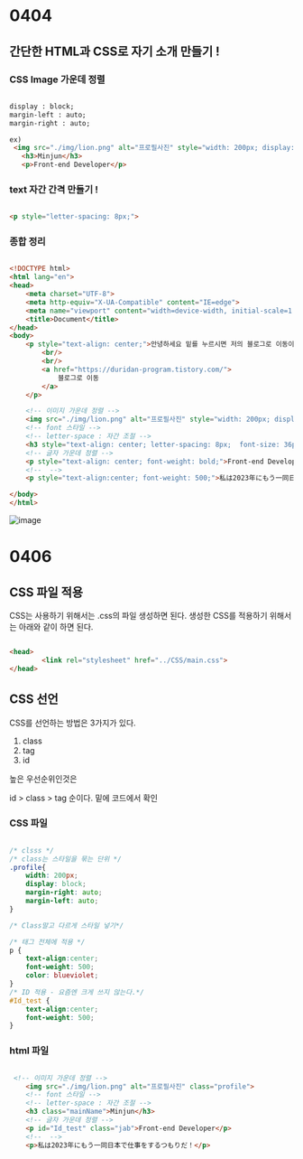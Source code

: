 # 0404 

## 간단한 HTML과 CSS로 자기 소개 만들기 !

### CSS Image 가운데 정렬 
 
 ``` html
 
 display : block;
 margin-left : auto;
 margin-right : auto;

ex) 
  <img src="./img/lion.png" alt="프로필사진" style="width: 200px; display: block; margin-right: auto; margin-left: auto;">
    <h3>Minjun</h3>
    <p>Front-end Developer</p>

 ```

 ### text 자간 간격 만들기 ! 

 ``` html 

<p style="letter-spacing: 8px;">

 ```

 ###  종합 정리

``` html 

<!DOCTYPE html>
<html lang="en">
<head>
    <meta charset="UTF-8">
    <meta http-equiv="X-UA-Compatible" content="IE=edge">
    <meta name="viewport" content="width=device-width, initial-scale=1.0">
    <title>Document</title>
</head>
<body>
    <p style="text-align: center;">안녕하세요 밑를 누르시면 저의 블로그로 이동이 가능합니다.
        <br/> 
        <br/>
        <a href="https://duridan-program.tistory.com/">
            블로그로 이동
        </a>
    </p>

    <!-- 이미지 가운데 정렬 -->
    <img src="./img/lion.png" alt="프로필사진" style="width: 200px; display: block; margin-right: auto; margin-left: auto;">
    <!-- font 스타일 -->
    <!-- letter-space : 자간 조절 -->
    <h3 style="text-align: center; letter-spacing: 8px;  font-size: 36px; font-weight: bold;">Minjun</h3>
    <!-- 글자 가운데 정렬 -->
    <p style="text-align: center; font-weight: bold;">Front-end Developer</p>
    <!--  -->
    <p style="text-align:center; font-weight: 500;">私は2023年にもう一同日本で仕事をするつもりだ！</p>

</body>
</html>

```
![image](https://user-images.githubusercontent.com/60457431/229813697-33a3aa51-24ce-4939-b553-c3d344e91043.png)

# 0406

## CSS 파일 적용

CSS는 사용하기 위해서는 .css의 파일 생성하면 된다. 
생성한 CSS를 적용하기 위해서는 아래와 같이 하면 된다.

``` html 

<head>
        <link rel="stylesheet" href="../CSS/main.css">
</head>

```

## CSS 선언

CSS를 선언하는 방법은 3가지가 있다. 
1. class
2. tag
3. id

높은 우선순위인것은 

id > class > tag 순이다. 
밑에  코드에서 확인

### CSS 파일

``` CSS

/* clsss */
/* class는 스타일을 묶는 단위 */
.profile{
    width: 200px; 
    display: block; 
    margin-right: auto; 
    margin-left: auto;
}

/* Class말고 다르게 스타일 넣기*/

/* 태그 전체에 적용 */
p {
    text-align:center; 
    font-weight: 500;
    color: blueviolet;
}
/* ID 적용 - 요즘엔 크게 쓰지 않는다.*/
#Id_test {
    text-align:center; 
    font-weight: 500;
}

```
### html 파일
``` HTML

 <!-- 이미지 가운데 정렬 -->
    <img src="./img/lion.png" alt="프로필사진" class="profile">
    <!-- font 스타일 -->
    <!-- letter-space : 자간 조절 -->
    <h3 class="mainName">Minjun</h3>
    <!-- 글자 가운데 정렬 -->
    <p id="Id_test" class="jab">Front-end Developer</p>
    <!--  -->
    <p>私は2023年にもう一同日本で仕事をするつもりだ！</p>

```